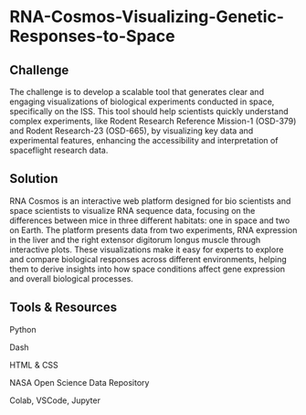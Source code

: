 # RNA-Cosmos-Visualizing-Genetic-Responses-to-Space

## Challenge
The challenge is to develop a scalable tool that generates clear and engaging visualizations of biological experiments conducted in space, specifically on the ISS. This tool should help scientists quickly understand complex experiments, like Rodent Research Reference Mission-1 (OSD-379) and Rodent Research-23 (OSD-665), by visualizing key data and experimental features, enhancing the accessibility and interpretation of spaceflight research data.

## Solution
RNA Cosmos is an interactive web platform designed for bio scientists and space scientists to visualize RNA sequence data, focusing on the differences between mice in three different habitats: one in space and two on Earth. The platform presents data from two experiments, RNA expression in the liver and the right extensor digitorum longus muscle through interactive plots. These visualizations make it easy for experts to explore and compare biological responses across different environments, helping them to derive insights into how space conditions affect gene expression and overall biological processes.

## Tools & Resources
Python

Dash

HTML & CSS

NASA Open Science Data Repository

Colab, VSCode, Jupyter


